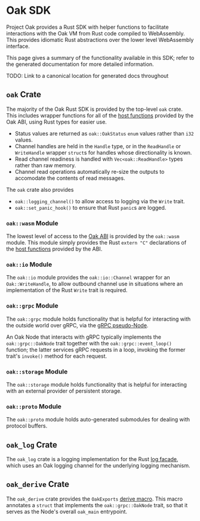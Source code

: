 # Oak SDK

Project Oak provides a Rust SDK with helper functions to facilitate interactions
with the Oak VM from Rust code compiled to WebAssembly. This provides idiomatic
Rust abstractions over the lower level WebAssembly interface.

This page gives a summary of the functionality available in this SDK; refer to
the generated documentation for more detailed information.

TODO: Link to a canonical location for generated docs throughout

## `oak` Crate

The majority of the Oak Rust SDK is provided by the top-level `oak` crate.  This
includes wrapper functions for all of the  [host
functions](abi.md#host-functions) provided by the Oak ABI, using Rust types for
easier use.

 - Status values are returned as `oak::OakStatus` `enum` values rather than
   `i32` values.
 - Channel handles are held in the `Handle` type, or in the `ReadHandle` or
   `WriteHandle` wrapper `struct`s for handles whose directionality is known.
 - Read channel readiness is handled with `Vec<oak::ReadHandle>` types rather
   than raw memory.
 - Channel read operations automatically re-size the outputs to accomodate the
   contents of read messages.

The `oak` crate also provides

 - `oak::logging_channel()` to allow access to logging via the `Write` trait.
 - `oak::set_panic_hook()` to ensure that Rust `panic`s are logged.

### `oak::wasm` Module

The lowest level of access to the [Oak ABI](abi.md) is provided by the
`oak::wasm` module.  This module simply provides the Rust `extern "C"` declarations
of the [host functions](abi.md#host-functions) provided by the ABI.

### `oak::io` Module

The `oak::io` module provides the `oak::io::Channel` wrapper for an
`Oak::WriteHandle`, to allow outbound channel use in situations where an
implementation of the Rust `Write` trait is required.

### `oak::grpc` Module

The `oak::grpc` module holds functionality that is helpful for interacting with
the outside world over gRPC, via the [gRPC
pseudo-Node](concepts.md#pseudo-nodes).

An Oak Node that interacts with gRPC typically implements the
`oak::grpc::OakNode` trait together with the `oak::grpc::event_loop()` function;
the latter services gRPC requests in a loop, invoking the former trait's
`invoke()` method for each request.

### `oak::storage` Module

The `oak::storage` module holds functionality that is helpful for interacting
with an external provider of persistent storage.

### `oak::proto` Module

The `oak::proto` module holds auto-generated submodules for dealing with
protocol buffers.

## `oak_log` Crate

The `oak_log` crate is a logging implementation for the Rust [log
facade](https://crates.io/crates/log), which uses an Oak logging channel for the
underlying logging mechanism.

## `oak_derive` Crate

The `oak_derive` crate provides the `OakExports` [derive
macro](https://doc.rust-lang.org/reference/procedural-macros.html#derive-macros).
This macro annotates a `struct` that implements the `oak::grpc::OakNode` trait,
so that it serves as the Node's overall `oak_main` entrypoint.
